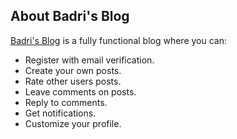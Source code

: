 ## About Badri's Blog

[Badri's Blog](https://badriblog.herokuapp.com/) is a fully functional blog where you can:

- Register with email verification.
- Create your own posts.
- Rate other users posts.
- Leave comments on posts.
- Reply to comments.
- Get notifications.
- Customize your profile.